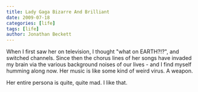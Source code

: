```yaml
---
title: Lady Gaga Bizarre And Brilliant
date: 2009-07-18
categories: [life]
tags: [life]
author: Jonathan Beckett
---
```


When I first saw her on television, I thought "what on EARTH?!?", and switched channels. Since then the chorus lines of her songs have invaded my brain via the various background noises of our lives - and I find myself humming along now. Her music is like some kind of weird virus. A weapon.

Her entire persona is quite, quite mad. I like that.